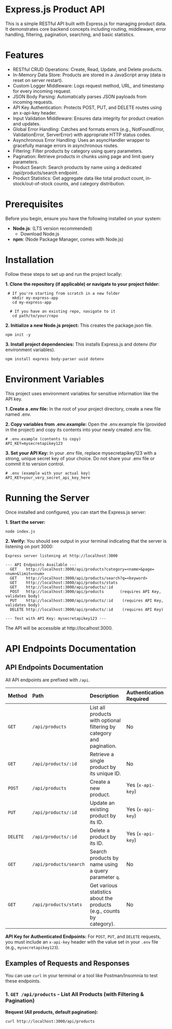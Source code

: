 # Express.js Product API
This is a simple RESTful API built with Express.js for managing product data. It demonstrates core backend concepts including routing, middleware, error handling, filtering, pagination, searching, and basic statistics.

# Features
- RESTful CRUD Operations: Create, Read, Update, and Delete products.
- In-Memory Data Store: Products are stored in a JavaScript array (data is reset on server restart).
- Custom Logger Middleware: Logs request method, URL, and timestamp for every incoming request.
- JSON Body Parsing: Automatically parses JSON payloads from incoming requests.
- API Key Authentication: Protects POST, PUT, and DELETE routes using an x-api-key header.
- Input Validation Middleware: Ensures data integrity for product creation and updates.
- Global Error Handling: Catches and formats errors (e.g., NotFoundError, ValidationError, ServerError) with appropriate HTTP status codes.
- Asynchronous Error Handling: Uses an asyncHandler wrapper to gracefully manage errors in asynchronous routes.
- Filtering: Filter products by category using query parameters.
- Pagination: Retrieve products in chunks using page and limit query parameters.
- Product Search: Search products by name using a dedicated /api/products/search endpoint.
- Product Statistics: Get aggregate data like total product count, in-stock/out-of-stock counts, and category distribution.

# Prerequisites
Before you begin, ensure you have the following installed on your system:
- **Node.js**: (LTS version recommended)
   - Download Node.js
- **npm**: (Node Package Manager, comes with Node.js)

# Installation
Follow these steps to set up and run the project locally:

**1. Clone the repository (if applicable) or navigate to your project folder:**

```
 # If you're starting from scratch in a new folder
   mkdir my-express-app
   cd my-express-app

  # If you have an existing repo, navigate to it
   cd path/to/your/repo
```

**2. Initialize a new Node.js project:**
This creates the package.json file.
```
npm init -y
```
**3. Install project dependencies:**
This installs Express.js and dotenv (for environment variables).
```
npm install express body-parser uuid dotenv

```

# Environment Variables
This project uses environment variables for sensitive information like the API key.

**1 .Create a .env file:**
In the root of your project directory, create a new file named .env.

**2. Copy variables from .env.example:**
Open the .env.example file (provided in the project) and copy its contents into your newly created .env file.

```
# .env.example (contents to copy)
API_KEY=mysecretapikey123
```

**3. Set your API Key:**
In your .env file, replace mysecretapikey123 with a strong, unique secret key of your choice. Do not share your .env file or commit it to version control.
```
# .env (example with your actual key)
API_KEY=your_very_secret_api_key_here
```

# Running the Server
Once installed and configured, you can start the Express.js server:

**1. Start the server:**
```
node index.js
```
**2. Verify:**
You should see output in your terminal indicating that the server is listening on port 3000:
```
Express server listening at http://localhost:3000

--- API Endpoints Available ---
  GET    http://localhost:3000/api/products?category=<name>&page=<num>&limit=<num>
  GET    http://localhost:3000/api/products/search?q=<keyword>
  GET    http://localhost:3000/api/products/stats
  GET    http://localhost:3000/api/products/:id
  POST   http://localhost:3000/api/products       (requires API Key, validates body)
  PUT    http://localhost:3000/api/products/:id    (requires API Key, validates body)
  DELETE http://localhost:3000/api/products/:id    (requires API Key)

--- Test with API Key: mysecretapikey123 ---
```
The API will be accessible at http://localhost:3000.

# API Endpoints Documentation
## API Endpoints Documentation

All API endpoints are prefixed with `/api`.

| Method | Path | Description | Authentication Required |
| :----- | :-------------------------------------------- | :-------------------------------------------------------------------------- | :---------------------- |
| `GET`  | `/api/products`                               | List all products with optional filtering by category and pagination.       | No                      |
| `GET`  | `/api/products/:id`                           | Retrieve a single product by its unique ID.                                 | No                      |
| `POST` | `/api/products`                               | Create a new product.                                                       | Yes (`x-api-key`)       |
| `PUT`  | `/api/products/:id`                           | Update an existing product by its ID.                                       | Yes (`x-api-key`)       |
| `DELETE`| `/api/products/:id`                           | Delete a product by its ID.                                                 | Yes (`x-api-key`)       |
| `GET`  | `/api/products/search`                        | Search products by name using a query parameter `q`.                        | No                      |
| `GET`  | `/api/products/stats`                         | Get various statistics about the products (e.g., counts by category).       | No                      |

**API Key for Authenticated Endpoints:**
For `POST`, `PUT`, and `DELETE` requests, you must include an `x-api-key` header with the value set in your `.env` file (e.g., `mysecretapikey123`).

## Examples of Requests and Responses

You can use `curl` in your terminal or a tool like Postman/Insomnia to test these endpoints.

### 1. `GET /api/products` - List All Products (with Filtering & Pagination)

**Request (All products, default pagination):**
```bash
curl http://localhost:3000/api/products
